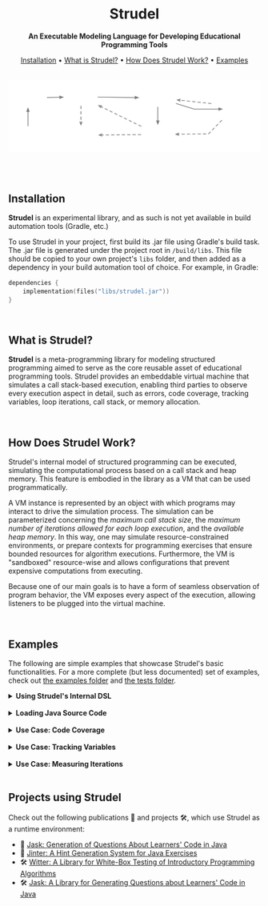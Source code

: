 <div align="center">

# Strudel

**An Executable Modeling Language for Developing Educational Programming Tools**

[Installation](#installation) •
[What is Strudel?](#what-is-strudel) •
[How Does Strudel Work?](#how-does-strudel-work) •
[Examples](#examples)

</div>
<br>

<picture>
  <source media="(prefers-color-scheme: dark)" srcset="resources/overview-darkmode.png">
  <source media="(prefers-color-scheme: light)" srcset="resources/overview-lightmode.png">
  <img alt="A diagram providing an overview of Strudel's functionality." src="resources/overview-darkmode.png">
</picture>

<br><br>

## Installation
**Strudel** is an experimental library, and as such is not yet available in build automation tools (Gradle, etc.)

To use Strudel in your project, first build its .jar file using Gradle's build task. The .jar file is generated under
the project root in `/build/libs`. This file should be copied to your own project's `libs` folder,
and then added as a dependency in your build automation tool of choice. For example, in Gradle:
```kotlin
dependencies {
    implementation(files("libs/strudel.jar"))
}
```




<br>

## What is Strudel?
**Strudel** is a meta-programming library for modeling structured programming aimed to serve as the core reusable 
asset of educational programming tools. Strudel provides an embeddable virtual machine that simulates a 
call stack-based execution, enabling third parties to observe every execution aspect in detail, such as 
errors, code coverage, tracking variables, loop iterations, call stack, or memory allocation.










<br>

## How Does Strudel Work?


Strudel's internal model of structured programming can be executed, 
simulating the computational process based on a call stack and heap memory. This feature is embodied in the library 
as a VM that can be used programmatically.

A VM instance is represented by an object with which programs may interact to drive the simulation process. The 
simulation can be parameterized concerning the _maximum call stack size_, the _maximum number of iterations allowed 
for each loop execution_, and the _available heap memory_. In this way, one may simulate resource-constrained 
environments, or prepare contexts for programming exercises that ensure bounded resources for algorithm executions. 
Furthermore, the VM is "sandboxed" resource-wise and allows configurations that prevent expensive computations from 
executing.

Because one of our main goals is to have a form of seamless observation of program behavior, the VM exposes every 
aspect of the execution, allowing listeners to be plugged into the virtual machine.









<br>

## Examples
The following are simple examples that showcase Strudel's basic functionalities. For a more complete 
(but less documented) set of examples, check out [the examples folder](src/main/kotlin/pt/iscte/strudel/examples) 
and [the tests folder](src/test/kotlin).

<details>
<summary><b>Using Strudel's Internal DSL</b></summary>

Strudel models may be instantiated "manually" through an internal Domain-Specific Language (DSL).
The following code exemplifies the internal DSL for instantiating Strudel models illustrated with binary search.

```kotlin
val bsearch = Procedure(BOOLEAN, "bsearch") {
    val a = Param(array(INT), "a")
    val e = Param(INT, "e")
    val l = Var(INT, "l", 0)
    val r = Var(INT, "r", a.length() - 1)
        While(l smallerEq r) { 
        val m = Var(INT, "m", l + (r - l) / 2)
        If(a[m] equal e) {
            Return(True)
        }
        If(a[m] smaller e) {
            Assign(l, m + 1)
        }.Else {
            Assign(r, m - 1)
        }
    }
    Return(False)
}
```

</details>

<br>

<details>
<summary><b>Loading Java Source Code</b></summary>

To have a practical means to create Strudel models without having to deal with the library classes directly, we 
developed a translator for a subset of Java’s syntax, supporting primitive types and arrays, simple classes 
(without inheritance), all loop structures, if-statements, and method calls. Given that our focus is on educational 
systems, we are not concerned with fully supporting Java.

The following is an example of loading a Java source code file into Strudel and executing one of its 
procedures.

```kotlin
val f = File("BinarySearch.java")
val module = Java2Strudel().load(f) // Loading Java source code
val search = module.getProcedure("binarySearch")

val vm: IVirtualMachine = IVirtualMachine.create()

val a: IReference<IArray> = vm.allocateArrayOf(INT, 1, 3, 5, 7, 11, 13, 17, 23, 27)
val e: IValue = vm.getValue(23)

val result: IValue? = vm.execute(search, a, e) // true
```

Strudel's Java loading and translation features were implemented using the [JavaParser](https://javaparser.org/) 
library.

</details>

<br>

<details>
<summary><b>Use Case: Code Coverage</b></summary>

In this example, the listener keeps track of how many times each statement was executed. This could be useful to aid 
learners in realizing which path the execution followed towards the result. The listener captures every statement 
regardless of which procedure it belongs.

```kotlin
fun codeCoverage(
    procedure: IProcedure, 
    vm: IVirtualMachine, 
    vararg arguments: IValue
): Map<IStatement, Int> {
    class StatementCoverage : IVirtualMachine.IListener {
        val coverage = mutableMapOf<IStatement, Int>()
        override fun statement(s: IStatement) {
            coverage.putIfAbsent(s, 0)
            coverage[s] = coverage[s]!! + 1
        }
    }
    
    val listener = StatementCoverage()
    vm.addListener(listener)
    vm.execute(procedure, *arguments)
    vm.removeListener(listener)
    
    return listener.coverage
}
```

</details>

<br>

<details>
<summary><b>Use Case: Tracking Variables</b></summary>

Observing the history of variable values can aid in understanding the algorithmic behavior of  code. In Strudel, we 
can achieve this by capturing variable assignments using a listener that intercepts every assignment to a variable of 
the given procedure and store the list of values. Notice how easily runtime information can be related to the program model.

```kotlin
fun variableHistory(
    vm: IVirtualMachine,
    procedure: IProcedure,
    vararg arguments: IValue
): Map<IVariableDeclaration<*>, List<IValue>> {
    val history = mutableMapOf<IVariableDeclaration<*>, MutableList<IValue>>()

    val listener = object : IVirtualMachine.IListener {
        override fun variableAssignment(a: IVariableAssignment, value: IValue) {
            history.putIfAbsent(a.target, mutableListOf())
            history[a.target]?.add(value)
        }
    }

    vm.addListener(listener)
    vm.execute(procedure, *arguments)
    vm.removeListener(listener)

    return history
}
```

</details>

<br>

<details>
<summary><b>Use Case: Measuring Iterations</b></summary>

The number of iterations is a usual metric to evaluate an algorithm’s performance, which is relevant in the study of 
algorithms. Using Strudel, one may plug a listener for loop iterations, and hence, easily count iterations. Notice 
that this may aid learners in analyzing the performance of their implementations by identifying the number of executed 
iterations for different inputs. Further, an automated assessment system may use this facility for checking algorithm 
correction. This example also relates runtime information and program model, by checking if the iteration occurred 
within the procedure given as argument.

```kotlin
fun countIterations(
    procedure: IProcedure,
    vm: IVirtualMachine,
    vararg arguments: IValue
): Int {
    class LoopCounter : IVirtualMachine.IListener {
        var iterations = 0
        override fun loopIteration(loop: ILoop) {
            if(vm.topFrame.procedure == procedure)
                iterations++
        }
    }
    
    val listener = LoopCounter()
    vm.addListener(listener)
    vm.execute(procedure, *arguments)
    vm.removeListener(listener)
    
    return listener.iterations
}
```

</details>




<br>

## Projects using Strudel

Check out the following publications 📰 and projects 🛠️, which use Strudel as a runtime environment:

- 📰 [Jask: Generation of Questions About Learners' Code in Java](https://dl.acm.org/doi/10.1145/3502718.3524761)
- 📰 [Jinter: A Hint Generation System for Java Exercises](https://dl.acm.org/doi/abs/10.1145/3587102.3588820)
- 🛠️ [Witter: A Library for White-Box Testing of Introductory Programming Algorithms](https://github.com/ambco-iscte/witter)
- 🛠️ [Jask: A Library for Generating Questions about Learners' Code in Java](https://github.com/ambco-iscte/jask)